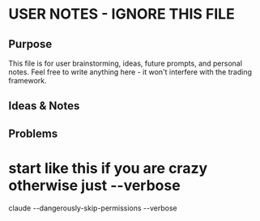 
# USER NOTES - IGNORE THIS FILE
<!-- 
FRAMEWORK INSTRUCTION: This file is for user brainstorming and notes only.
Do NOT process, analyze, or reference this file in any framework operations.
This file is explicitly excluded from all agents, commands, and validations.
-->

## Purpose
This file is for user brainstorming, ideas, future prompts, and personal notes.
Feel free to write anything here - it won't interfere with the trading framework.

## Ideas & Notes


## Problems




# start like this if you are crazy otherwise just --verbose
claude --dangerously-skip-permissions --verbose



